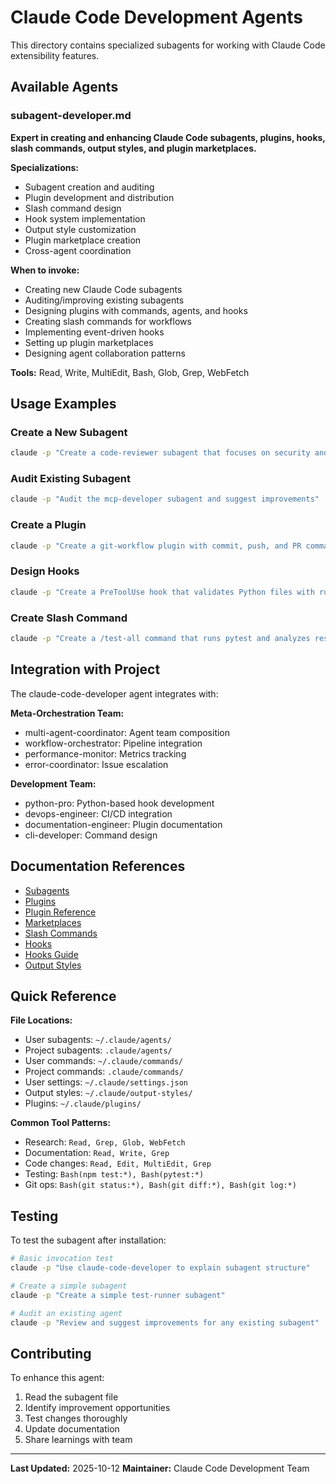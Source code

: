 # Claude Code Development Agents

This directory contains specialized subagents for working with Claude Code extensibility features.

## Available Agents

### subagent-developer.md

**Expert in creating and enhancing Claude Code subagents, plugins, hooks, slash commands, output styles, and plugin marketplaces.**

**Specializations:**
- Subagent creation and auditing
- Plugin development and distribution
- Slash command design
- Hook system implementation
- Output style customization
- Plugin marketplace creation
- Cross-agent coordination

**When to invoke:**
- Creating new Claude Code subagents
- Auditing/improving existing subagents
- Designing plugins with commands, agents, and hooks
- Creating slash commands for workflows
- Implementing event-driven hooks
- Setting up plugin marketplaces
- Designing agent collaboration patterns

**Tools:** Read, Write, MultiEdit, Bash, Glob, Grep, WebFetch

## Usage Examples

### Create a New Subagent
```bash
claude -p "Create a code-reviewer subagent that focuses on security and performance"
```

### Audit Existing Subagent
```bash
claude -p "Audit the mcp-developer subagent and suggest improvements"
```

### Create a Plugin
```bash
claude -p "Create a git-workflow plugin with commit, push, and PR commands"
```

### Design Hooks
```bash
claude -p "Create a PreToolUse hook that validates Python files with ruff before editing"
```

### Create Slash Command
```bash
claude -p "Create a /test-all command that runs pytest and analyzes results"
```

## Integration with Project

The claude-code-developer agent integrates with:

**Meta-Orchestration Team:**
- multi-agent-coordinator: Agent team composition
- workflow-orchestrator: Pipeline integration
- performance-monitor: Metrics tracking
- error-coordinator: Issue escalation

**Development Team:**
- python-pro: Python-based hook development
- devops-engineer: CI/CD integration
- documentation-engineer: Plugin documentation
- cli-developer: Command design

## Documentation References

- [Subagents](https://docs.claude.com/en/docs/claude-code/sub-agents)
- [Plugins](https://docs.claude.com/en/docs/claude-code/plugins)
- [Plugin Reference](https://docs.claude.com/en/docs/claude-code/plugins-reference)
- [Marketplaces](https://docs.claude.com/en/docs/claude-code/plugin-marketplaces)
- [Slash Commands](https://docs.claude.com/en/docs/claude-code/slash-commands)
- [Hooks](https://docs.claude.com/en/docs/claude-code/hooks)
- [Hooks Guide](https://docs.claude.com/en/docs/claude-code/hooks-guide)
- [Output Styles](https://docs.claude.com/en/docs/claude-code/output-styles)

## Quick Reference

**File Locations:**
- User subagents: `~/.claude/agents/`
- Project subagents: `.claude/agents/`
- User commands: `~/.claude/commands/`
- Project commands: `.claude/commands/`
- User settings: `~/.claude/settings.json`
- Output styles: `~/.claude/output-styles/`
- Plugins: `~/.claude/plugins/`

**Common Tool Patterns:**
- Research: `Read, Grep, Glob, WebFetch`
- Documentation: `Read, Write, Grep`
- Code changes: `Read, Edit, MultiEdit, Grep`
- Testing: `Bash(npm test:*), Bash(pytest:*)`
- Git ops: `Bash(git status:*), Bash(git diff:*), Bash(git log:*)`

## Testing

To test the subagent after installation:

```bash
# Basic invocation test
claude -p "Use claude-code-developer to explain subagent structure"

# Create a simple subagent
claude -p "Create a simple test-runner subagent"

# Audit an existing agent
claude -p "Review and suggest improvements for any existing subagent"
```

## Contributing

To enhance this agent:

1. Read the subagent file
2. Identify improvement opportunities
3. Test changes thoroughly
4. Update documentation
5. Share learnings with team

---

**Last Updated:** 2025-10-12
**Maintainer:** Claude Code Development Team
